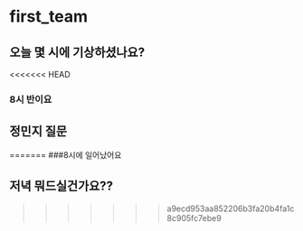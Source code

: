 # first_team
## 오늘 몇 시에 기상하셨나요?
<<<<<<< HEAD
### 8시 반이요
## 정민지 질문
=======
###8시에 일어났어요
## 저녁 뭐드실건가요??
>>>>>>> a9ecd953aa852206b3fa20b4fa1c8c905fc7ebe9
